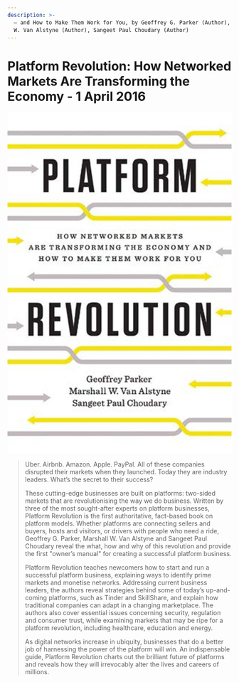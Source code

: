 ```yaml
---
description: >-
  — and How to Make Them Work for You, by Geoffrey G. Parker (Author), Marshall
  W. Van Alstyne (Author), Sangeet Paul Choudary (Author)
---
```


# Platform Revolution: How Networked Markets Are Transforming the Economy - 1 April 2016

&#x20;![](<../../../.gitbook/assets/image (1).png>)

> Uber. Airbnb. Amazon. Apple. PayPal. All of these companies disrupted their markets when they launched. Today they are industry leaders. What’s the secret to their success?
>
> These cutting-edge businesses are built on platforms: two-sided markets that are revolutionising the way we do business. Written by three of the most sought-after experts on platform businesses, Platform Revolution is the first authoritative, fact-based book on platform models. Whether platforms are connecting sellers and buyers, hosts and visitors, or drivers with people who need a ride, Geoffrey G. Parker, Marshall W. Van Alstyne and Sangeet Paul Choudary reveal the what, how and why of this revolution and provide the first "owner’s manual" for creating a successful platform business.
>
> Platform Revolution teaches newcomers how to start and run a successful platform business, explaining ways to identify prime markets and monetise networks. Addressing current business leaders, the authors reveal strategies behind some of today’s up-and-coming platforms, such as Tinder and SkillShare, and explain how traditional companies can adapt in a changing marketplace. The authors also cover essential issues concerning security, regulation and consumer trust, while examining markets that may be ripe for a platform revolution, including healthcare, education and energy.
>
> As digital networks increase in ubiquity, businesses that do a better job of harnessing the power of the platform will win. An indispensable guide, Platform Revolution charts out the brilliant future of platforms and reveals how they will irrevocably alter the lives and careers of millions.
